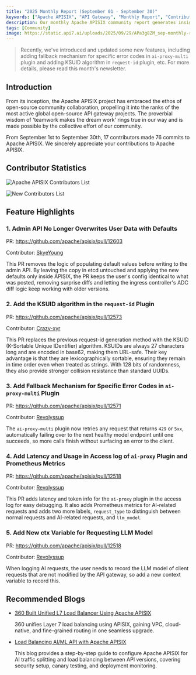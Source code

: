 ```yaml
---
title: "2025 Monthly Report (September 01 - September 30)"
keywords: ["Apache APISIX", "API Gateway", "Monthly Report", "Contributor"]
description: Our monthly Apache APISIX community report generates insights into the project's monthly developments. The reports provide a pathway into the Apache APISIX community, ensuring that you stay well-informed and actively involved.
tags: [Community]
image: https://static.api7.ai/uploads/2025/09/29/APa3g8ZM_sep-monthly-report-cover-en.webp
---
```


> Recently, we've introduced and updated some new features, including adding fallback mechanism for specific error codes in `ai-proxy-multi` plugin and adding KSUID algorithm in `request-id` plugin, etc. For more details, please read this month's newsletter.

<!--truncate-->

## Introduction

From its inception, the Apache APISIX project has embraced the ethos of open-source community collaboration, propelling it into the ranks of the most active global open-source API gateway projects. The proverbial wisdom of 'teamwork makes the dream work' rings true in our way and is made possible by the collective effort of our community.

From September 1st to September 30th, 17 contributors made 76 commits to Apache APISIX. We sincerely appreciate your contributions to Apache APISIX.

## Contributor Statistics

![Apache APISIX Contributors List](https://static.api7.ai/uploads/2025/09/29/8AmFT8hp_2025-sep-contributor-list.webp)

![New Contributors List](https://static.api7.ai/uploads/2025/09/29/ukKJS7E3_2025-sep-new-contributors.webp)

## Feature Highlights

### 1. Admin API No Longer Overwrites User Data with Defaults

PR: https://github.com/apache/apisix/pull/12603

Contributor: [SkyeYoung](https://github.com/SkyeYoung)

This PR removes the logic of populating default values before writing to the admin API. By leaving the copy in etcd untouched and applying the new defaults only inside APISIX, the PR keeps the user's config identical to what was posted, removing surprise diffs and letting the ingress controller's ADC diff logic keep working with older versions.

### 2. Add the KSUID algorithm in the `request-id` Plugin

PR: https://github.com/apache/apisix/pull/12573

Contributor: [Crazy-xyr](https://github.com/Crazy-xyr)

This PR replaces the previous request-id generation method with the KSUID (K-Sortable Unique IDentifier) algorithm. KSUIDs are always 27 characters long and are encoded in base62, making them URL-safe. Their key advantage is that they are lexicographically sortable, ensuring they remain in time order even when treated as strings. With 128 bits of randomness, they also provide stronger collision resistance than standard UUIDs.

### 3. Add Fallback Mechanism for Specific Error Codes in `ai-proxy-multi` Plugin

PR: https://github.com/apache/apisix/pull/12571

Contributor: [Revolyssup](https://github.com/Revolyssup)

The `ai-proxy-multi` plugin now retries any request that returns `429` or `5xx`, automatically failing over to the next healthy model endpoint until one succeeds, so more calls finish without surfacing an error to the client.

### 4. Add Latency and Usage in Access log of `ai-proxy` Plugin and Prometheus Metrics

PR: https://github.com/apache/apisix/pull/12518

Contributor: [Revolyssup](https://github.com/Revolyssup)

This PR adds latency and token info for the `ai-proxy` plugin in the access log for easy debugging. It also adds Prometheus metrics for AI-related requests and adds two more labels, `request_type` to distinguish between normal requests and AI-related requests, and `llm_model`.

### 5. Add New ctx Variable for Requesting LLM Model

PR: https://github.com/apache/apisix/pull/12518

Contributor: [Revolyssup](https://github.com/Revolyssup)

When logging AI requests, the user needs to record the LLM model of client requests that are not modified by the API gateway, so add a new context variable to record this.

## Recommended Blogs

- [360 Built Unified L7 Load Balancer Using Apache APISIX](https://apisix.apache.org/blog/2025/09/03/360-built-unified-l7-load-balancer-with-apisix/)

  360 unifies Layer 7 load balancing using APISIX, gaining VPC, cloud-native, and fine-grained routing in one seamless upgrade.

- [Load Balancing AI/ML API with Apache APISIX](https://apisix.apache.org/blog/2025/07/31/load-balancing-between-ai-ml-api-with-apisix/)

  This blog provides a step-by-step guide to configure Apache APISIX for AI traffic splitting and load balancing between API versions, covering security setup, canary testing, and deployment monitoring.
